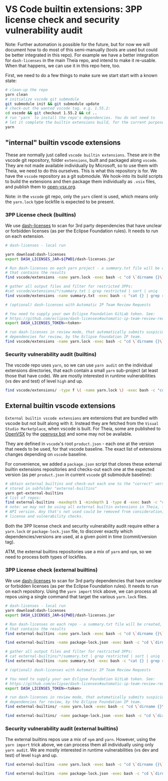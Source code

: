 # VS Code builtin extensions: 3PP license check and security vulnerability audit

Note: Further automation is possible for the future, but for now we will document how to do most of this semi-manually (tools are used but could be better integrated in this repo). For example we have a better integration for `dash-licenses` in the main Theia repo, and intend to make it re-usable. When that happens, we can use it in this repo here, too.

First, we need to do a few things to make sure we start start with a known state:

```bash
# clean-up the repo
yarn clean
# initialize vscode git submodule
git submodule init && git submodule update
# check-out the wanted vscode tag. e.g. 1.55.2:
cd vscode && git checkout 1.55.2 && cd ..
# run 'yarn` to install the repo's dependencies. You do not need to
# let it complete the builtin extensions build, for the current purpose
yarn
```

## "internal" builtin vscode extensions

These are normally just called `vscode builtin extensions`. These are in the vscode git repository, folder `extensions`, built and packaged along `vscode`. They are not made available individually by Microsoft, so to use them with Theia, we need to do this ourselves. This is what this repository is for. We have the `vscode` repository as a git submodule. We hook-into its build scripts to build the extensions and then package them individually as `.vsix` files, and publish them to [open-vsx.org](https://open-vsx.org/).

Note: in the `vscode` git repo, only the `yarn` client is used, which means only the `yarn.lock` type lockfile is expected to be present.

### 3PP License check (builtins)

We use [dash-licenses](https://github.com/eclipse/dash-licenses) to scan for 3rd party dependencies that have unclear or forbidden licenses (as per the Eclipse Foundation rules). It needs to run on each extension.

```bash
# dash-licenses - local run

yarn download:dash-licenses
export DASH_LICENSES_JAR=${PWD}/dash-licenses.jar

# Run dash-licenses on each yarn project - a summary.txt file will be created, 
# that contains the results
find vscode/extensions -name yarn.lock -exec bash -c "cd \`dirname {}\` && pwd && java -jar $DASH_LICENSES_JAR yarn.lock -timeout 120 -batch 20 -summary ./summary.txt" \;

# gather all output files and filter for restricted 3PPs:
#cat vscode/extensions/*/summary.txt | grep restricted | sort | uniq
find vscode/extensions -name summary.txt -exec bash -c "cat {} | grep restricted | sort | uniq" \;
```

```bash
# (optional) dash-licenses with Automatic IP Team Review Requests

# You need to supply your own Eclipse Foundation GitLab token. See: 
# https://github.com/eclipse/dash-licenses#automatic-ip-team-review-requests
export DASH_LICENSES_TOKEN=<token>

# run dash-licenses in review mode, that automatically submits suspicious 
# dependencies for review, by the Eclipse Foundation IP team.
find vscode/extensions -name yarn.lock -exec bash -c "cd \`dirname {}\` && pwd && java -jar $DASH_LICENSES_JAR yarn.lock -timeout 120 -batch 20 -summary ./summary.txt -review -token $DASH_LICENSES_TOKEN -project ecd.theia" \;
```

### Security vulnerability audit (builtins)

The vscode repo uses `yarn`, so we can use `yarn audit` on the individual extensions directories, that each contain a small `yarn` sub-project (at least those that have code). We are mostly interested in runtime vulnerabilities (vs dev and test) of level `high` and up.

```bash
find vscode/extensions/ -type f \( -name yarn.lock \) -exec bash -c "cd \`dirname {}\` && pwd && yarn audit --level high --groups dependencies" \;
```

## External builtin vscode extensions

`External builtin vscode extensions` are extensions that are bundled with vscode but not built along with it. Instead they are fetched from the `Visual Studio Marketplace`, when vscode is built. For Theia, some are published to [OpenVSX](https://open-vsx.org/) by the [openvsx bot](https://github.com/open-vsx/publish-extensions) and some may not be available.

They are defined in `vscode`'s root `product.json` - each one at the version that needs to be used, for that vscode baseline. The exact list of extensions changes depending on `vscode` baseline.

For convenience, we added a `package.json` script that clones these external builtin extensions repositories and checks-out each one at the expected version (as per `product.json` in current `vscode` git submodule baseline):

```bash
# obtain external builtins and check-out each one to the "correct" version. They will be 
# stored in subfolder "external-builtins"
yarn get-external-builtins
# list of repos:
find external-builtins -maxdepth 1 -mindepth 1 -type d -exec bash -c "cd '{}' && pwd && git describe --tags" \;
# note: we may not be using all external builtin extensions in Theia, for a given vscode 
# API version. Any that's not used could be removed from consideration, for the following 
# license and vulnerability checks.
```

Both the 3PP license check and security vulnerability audit require either a `yarn.lock` or `package-lock.json` file, to discover exactly which dependencies/versions are used, at a given point in time (commit/version tag).

ATM, the external builtins repositories use a mix of `yarn` and `npm`, so we need to process both types of lockfiles.

### 3PP License check (external builtins)

We use [dash-licenses](https://github.com/eclipse/dash-licenses) to scan for 3rd party dependencies that have unclear or forbidden licenses (as per the Eclipse Foundation rules). It needs to run on each repository. Using the `yarn import` trick above, we can process all repos using a single command that target the various `yarn.lock` files.

```bash
# dash-licenses - local run
yarn download:dash-licenses
export DASH_LICENSES_JAR=${PWD}/dash-licenses.jar

# Run dash-licenses on each repo - a summary.txt file will be created, 
# that contains the results
find external-builtins -name yarn.lock -exec bash -c "cd \`dirname {}\` && pwd && java -jar $DASH_LICENSES_JAR yarn.lock -timeout 120 -batch 20 -summary ./summary.txt" \;

find external-builtins -name package-lock.json -exec bash -c "cd \`dirname {}\` && pwd && java -jar $DASH_LICENSES_JAR package-lock.json -timeout 120 -batch 20 -summary ./summary.txt" \;

# gather all output files and filter for restricted 3PPs:
# cat external-builtins/*/summary.txt | grep restricted | sort | uniq
find external-builtins -name summary.txt -exec bash -c "cat {} | grep restricted | sort | uniq" \;
```

```bash
# (optional) dash-licenses with Automatic IP Team Review Requests

# You need to supply your own Eclipse Foundation GitLab token. See: 
# https://github.com/eclipse/dash-licenses#automatic-ip-team-review-requests
export DASH_LICENSES_TOKEN=<token>

# run dash-licenses in review mode, that automatically submits suspicious 
# dependencies for review, by the Eclipse Foundation IP team.
find external-builtins/ -name yarn.lock -exec bash -c "cd \`dirname {}\` && pwd &&  java -jar $DASH_LICENSES_JAR yarn.lock -timeout 120 -batch 20 -summary ./summary.txt -review -token $DASH_LICENSES_TOKEN -project ecd.theia" \;

find external-builtins/ -name package-lock.json -exec bash -c "cd \`dirname {}\` && pwd &&  java -jar $DASH_LICENSES_JAR package-lock.json -timeout 120 -batch 20 -summary ./summary.txt -review -token $DASH_LICENSES_TOKEN -project ecd.theia" \;
```

### Security vulnerability audit (external builtins)

The external builtins repos use a mix of `npm` and `yarn`. However, using the `yarn import` trick above, we can process them all individually using only `yarn audit`. We are mostly interested in runtime vulnerabilities (vs dev and test) of level `high` and up.

```bash
find external-builtins -name yarn.lock -exec bash -c "cd \`dirname {}\` && pwd && yarn audit --level high --groups dependencies" \;

find external-builtins -name package-lock.json -exec bash -c "cd \`dirname {}\` && pwd && npm audit --audit-level=high" \;
```
